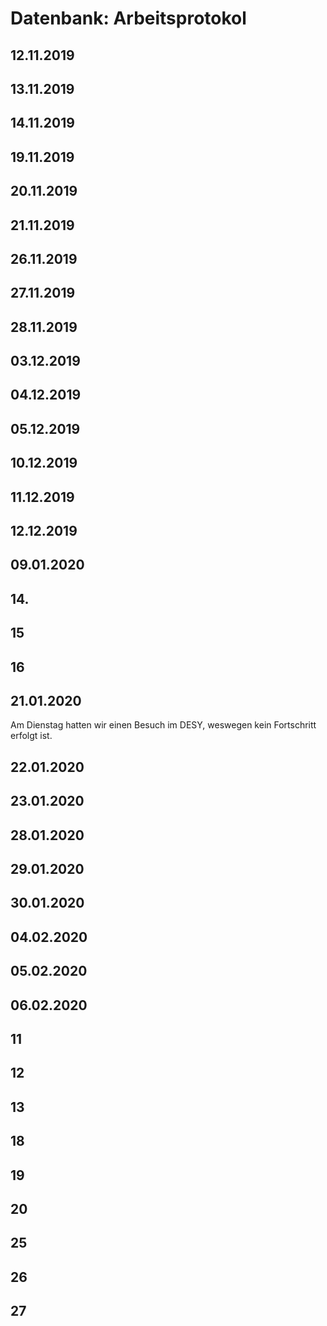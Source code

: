 # Datenbank: Arbeitsprotokol

## 12.11.2019

## 13.11.2019

## 14.11.2019

## 19.11.2019

## 20.11.2019

## 21.11.2019

## 26.11.2019

## 27.11.2019

## 28.11.2019

## 03.12.2019

## 04.12.2019

## 05.12.2019

## 10.12.2019

## 11.12.2019

## 12.12.2019

## 09.01.2020

## 14.

## 15

## 16

## 21.01.2020
Am Dienstag hatten wir einen Besuch im DESY, weswegen kein Fortschritt erfolgt ist.

## 22.01.2020

## 23.01.2020

## 28.01.2020

## 29.01.2020

## 30.01.2020

## 04.02.2020

## 05.02.2020

## 06.02.2020

## 11

## 12

## 13

## 18

## 19

## 20

## 25

## 26

## 27
